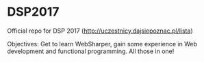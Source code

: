 # DSP2017
Official repo for DSP 2017 (http://uczestnicy.dajsiepoznac.pl/lista)

Objectives:
Get to learn WebSharper, gain some experience in Web development and functional programming. All those in one!
